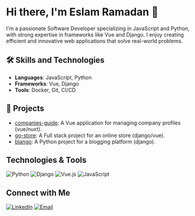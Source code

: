 # Hi there, I'm Eslam Ramadan 👋

I'm a passionate Software Developer specializing in JavaScript and Python, with strong expertise in frameworks like Vue and Django. I enjoy creating efficient and innovative web applications that solve real-world problems. 

## 🛠 Skills and Technologies
- **Languages**: JavaScript, Python
- **Frameworks**: Vue, Django
- **Tools**: Docker, Git, CI/CD

## 🚀 Projects
- [companies-guide](https://github.com/EslamRM/companies-guide): A Vue application for managing company profiles (vue/nuxt).
- [go-store](https://github.com/EslamRM/go-store): A Full stack project for an online store (django/vue).
- [blango](https://github.com/EslamRM/blango): A Python project for a blogging platform (django).


## Technologies & Tools

![Python](https://img.shields.io/badge/-Python-333333?style=flat&logo=python)
![Django](https://img.shields.io/badge/-Django-333333?style=flat&logo=django)
![Vue.js](https://img.shields.io/badge/-Vue.js-333333?style=flat&logo=vue.js)
![JavaScript](https://img.shields.io/badge/-JavaScript-333333?style=flat&logo=javascript)



## Connect with Me

[![LinkedIn](https://img.shields.io/badge/-LinkedIn-333333?style=flat&logo=linkedin)](https://www.linkedin.com/in/eslam-ramadan-eslamrm/)
[![Email](https://img.shields.io/badge/-Email-333333?style=flat&logo=gmail)](eslam4523@gmail.com)

